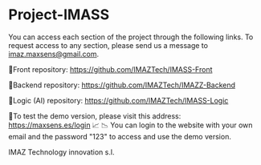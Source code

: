 # Project-IMASS
You can access each section of the project through the following links. To request access to any section, please send us a message to imaz.maxsens@gmail.com.

 🔷Front repository:
https://github.com/IMAZTech/IMASS-Front

 🔷Backend repository:
https://github.com/IMAZTech/IMAZZ-Backend

 🔷Logic (AI) repository:
https://github.com/IMAZTech/IMASS-Logic


🔶To test the demo version, please visit this address:
https://maxsens.es/login   📈 📉
You can login to the website with your own email and the password "123" to access and use the demo version.



IMAZ Technology innovation s.l.

